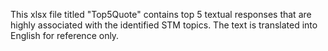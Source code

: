  This xlsx file titled "Top5Quote" contains top 5 textual responses that are highly associated with the identified STM topics. 
The text is translated into English for reference only.
